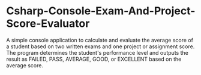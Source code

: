 # Csharp-Console-Exam-And-Project-Score-Evaluator
A simple console application to calculate and evaluate the average score of a student based on two written exams and one project or assignment score. The program determines the student's performance level and outputs the result as FAILED, PASS, AVERAGE, GOOD, or EXCELLENT based on the average score.
